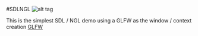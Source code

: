#SDLNGL
![alt tag](http://nccastaff.bournemouth.ac.uk/jmacey/GraphicsLib/Demos/SDLNGL.png)

This is the simplest SDL / NGL demo using a GLFW as the window / context creation
[GLFW](http://www.glfw.org/faq.html)